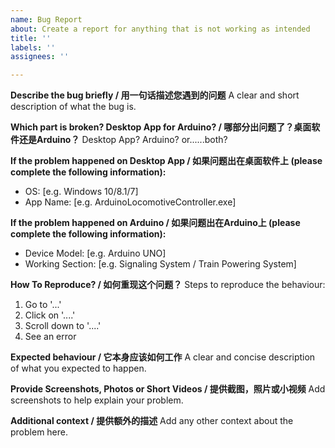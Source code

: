 ```yaml
---
name: Bug Report
about: Create a report for anything that is not working as intended
title: ''
labels: ''
assignees: ''

---
```


**Describe the bug briefly / 用一句话描述您遇到的问题**
A clear and short description of what the bug is.

**Which part is broken? Desktop App for Arduino? / 哪部分出问题了？桌面软件还是Arduino？**
Desktop App? Arduino? or......both?

**If the problem happened on Desktop App / 如果问题出在桌面软件上 (please complete the following information):**
 - OS: [e.g. Windows 10/8.1/7]
 - App Name: [e.g. ArduinoLocomotiveController.exe]

**If the problem happened on Arduino / 如果问题出在Arduino上 (please complete the following information):**
 - Device Model: [e.g. Arduino UNO]
 - Working Section: [e.g. Signaling System / Train Powering System]

**How To Reproduce? / 如何重现这个问题？**
Steps to reproduce the behaviour:
1. Go to '...'
2. Click on '....'
3. Scroll down to '....'
4. See an error

**Expected behaviour / 它本身应该如何工作**
A clear and concise description of what you expected to happen.

**Provide Screenshots, Photos or Short Videos / 提供截图，照片或小视频**
Add screenshots to help explain your problem.

**Additional context / 提供额外的描述**
Add any other context about the problem here.
